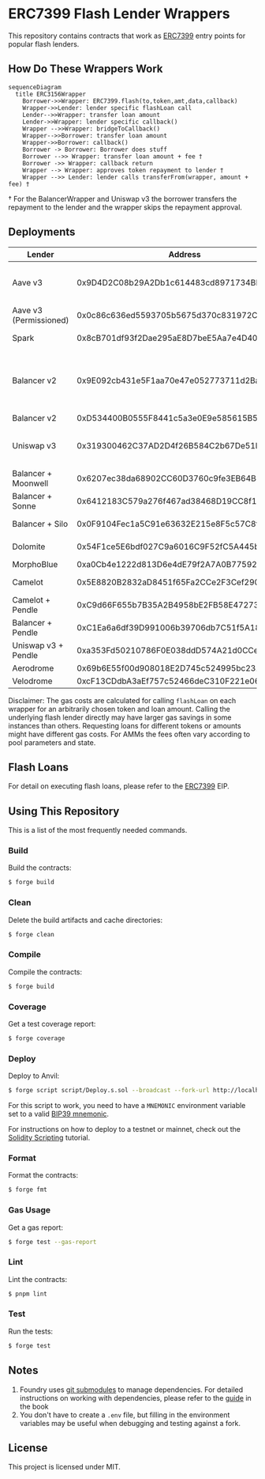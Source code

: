 # ERC7399 Flash Lender Wrappers

This repository contains contracts that work as
[ERC7399](https://github.com/ethereum/EIPs/blob/d072207e24e3cc12b6315909e6a65275a38e1984/EIPS/eip-7399.md) entry points for popular flash lenders.

## How Do These Wrappers Work

```mermaid
sequenceDiagram
  title ERC3156Wrapper
    Borrower->>Wrapper: ERC7399.flash(to,token,amt,data,callback)
    Wrapper->>Lender: lender specific flashLoan call
    Lender-->>Wrapper: transfer loan amount
    Lender->>Wrapper: lender specific callback()
    Wrapper -->>Wrapper: bridgeToCallback()
    Wrapper-->>Borrower: transfer loan amount
    Wrapper->>Borrower: callback()
    Borrower -> Borrower: Borrower does stuff
    Borrower -->> Wrapper: transfer loan amount + fee †
    Borrower ->> Wrapper: callback return
    Wrapper --> Wrapper: approves token repayment to lender †
    Wrapper -->> Lender: lender calls transferFrom(wrapper, amount + fee) †
```

† For the BalancerWrapper and Uniswap v3 the borrower transfers the repayment to the lender and the wrapper skips the repayment approval.

## Deployments

| Lender                 | Address                                    | Networks                                          | Gas     | Fees     | Contract                                                        |
| ---------------------- | ------------------------------------------ | ------------------------------------------------- | ------- | -------- | --------------------------------------------------------------- |
| Aave v3                | 0x9D4D2C08b29A2Db1c614483cd8971734BFDCC9F2 | Arbitrum One, Optimism, Polygon                   | 212569  | 0.05%    | [AaveWrapper](src/aave/AaveWrapper.sol)                         |
| Aave v3 (Permissioned) | 0x0c86c636ed5593705b5675d370c831972C787841 | Ethereum, Gnosis                                  | 229742  | 0        | [AaveWrapper](src/aave/AaveWrapper.sol)                         |
| Spark                  | 0x8cB701df93f2Dae295aE8D7beE5Aa7e4D40CB397 | Ethereum, Gnosis                                  | 212569  | 0        | [AaveWrapper](src/aave/AaveWrapper.sol)                         |
| Balancer v2            | 0x9E092cb431e5F1aa70e47e052773711d2Ba4917E | Ethereum, Arbitrum One, Optimism, Polygon, Gnosis | 113032  | 0        | [BalancerWrapper](src/balancer/BalancerWrapper.sol)             |
| Balancer v2            | 0xD534400B0555F8441c5a3e0E9e585615B54fB2F4 | Base                                              | 113032  | 0        | [BalancerWrapper](src/balancer/BalancerWrapper.sol)             |
| Uniswap v3             | 0x319300462C37AD2D4f26B584C2b67De51F51f289 | Arbitrum One, Optimism, Polygon                   | 94720   | Variable | [UniswapV3Wrapper](src/uniswapV3/UniswapV3Wrapper.sol)          |
| Balancer + Moonwell    | 0x6207ec38da68902CC60D3760c9fe3EB64B426207 | Base                                              | 1183309 | 0        | [CompoundWrapper](src/compound/CompoundWrapper.sol)             |
| Balancer + Sonne       | 0x6412183C579a276f467ad38468D19CC8f1F2b5cb | Optimism                                          | 1040313 | 0        | [CompoundWrapper](src/compound/CompoundWrapper.sol)             |
| Balancer + Silo        | 0x0F9104Fec1a5C91e63632E215e8F5c57C8f32c77 | Arbitrum One                                      | 1025824 | 1        | [SiloWrapper](src/silo/SiloWrapper.sol)                         |
| Dolomite               | 0x54F1ce5E6bdf027C9a6016C9F52fC5A445b77ed6 | Arbitrum One                                      | 459815  | 0        | [DolomiteWrapper](src/dolomite/DolomiteWrapper.sol)             |
| MorphoBlue             | 0xa0Cb4e1222d813D6e4dE79f2A7A0B7759209588F | Ethereum                                          | 132114  | 0        | [MorphoBlueWrapper](src/morpho/MorphoBlueWrapper.sol)           |
| Camelot                | 0x5E8820B2832aD8451f65Fa2CCe2F3Cef29016D0d | Arbitrum One                                      | 80679   | 0.01%    | [AlgebraWrapper](src/algebra/AlgebraWrapper.sol)                |
| Camelot + Pendle       | 0xC9d66F655b7B35A2B4958bE2FB58E472736Bbc47 | Arbitrum One                                      | 506792  | 0.01%    | [AlgebraPendleWrapper](src/pendle/AlgebraPendleWrapper.sol)     |
| Balancer + Pendle      | 0xC1Ea6a6df39D991006b39706db7C51f5A1819da7 | Arbitrum One                                      | 525422  | 0        | [BalancerPendleWrapper](src/pendle/BalancerPendleWrapper.sol)   |
| Uniswap v3 + Pendle    | 0xa353Fd50210786F0E038ddD574A21d0CCefb3163 | Arbitrum One                                      | 497567  | Variable | [UniswapV3PendleWrapper](src/pendle/UniswapV3PendleWrapper.sol) |
| Aerodrome              | 0x69b6E55f00d908018E2D745c524995bc231D762b | Base                                              | 163919  | Variable | [SolidlyWrapper](src/solidly/SolidlyWrapper.sol)                |
| Velodrome              | 0xcF13CDdbA3aEf757c52466deC310F221e06238d6 | Optimism                                          | 163919  | Variable | [SolidlyWrapper](src/solidly/SolidlyWrapper.sol)                |

Disclaimer: The gas costs are calculated for calling `flashLoan` on each wrapper for an arbitrarily chosen token and loan amount. Calling the underlying flash lender directly may have larger gas savings in some instances than others. Requesting loans for different tokens or amounts might have different gas costs. For AMMs the fees often vary according to pool parameters and state.

## Flash Loans

For detail on executing flash loans, please refer to the
[ERC7399](https://github.com/ethereum/EIPs/blob/d072207e24e3cc12b6315909e6a65275a38e1984/EIPS/eip-7399.md) EIP.

## Using This Repository

This is a list of the most frequently needed commands.

### Build

Build the contracts:

```sh
$ forge build
```

### Clean

Delete the build artifacts and cache directories:

```sh
$ forge clean
```

### Compile

Compile the contracts:

```sh
$ forge build
```

### Coverage

Get a test coverage report:

```sh
$ forge coverage
```

### Deploy

Deploy to Anvil:

```sh
$ forge script script/Deploy.s.sol --broadcast --fork-url http://localhost:8545
```

For this script to work, you need to have a `MNEMONIC` environment variable set to a valid [BIP39 mnemonic](https://iancoleman.io/bip39/).

For instructions on how to deploy to a testnet or mainnet, check out the [Solidity Scripting](https://book.getfoundry.sh/tutorials/solidity-scripting.html) tutorial.

### Format

Format the contracts:

```sh
$ forge fmt
```

### Gas Usage

Get a gas report:

```sh
$ forge test --gas-report
```

### Lint

Lint the contracts:

```sh
$ pnpm lint
```

### Test

Run the tests:

```sh
$ forge test
```

## Notes

1. Foundry uses [git submodules](https://git-scm.com/book/en/v2/Git-Tools-Submodules) to manage dependencies. For detailed instructions on working with dependencies, please refer to the [guide](https://book.getfoundry.sh/projects/dependencies.html) in the book
2. You don't have to create a `.env` file, but filling in the environment variables may be useful when debugging and testing against a fork.

## License

This project is licensed under MIT.
